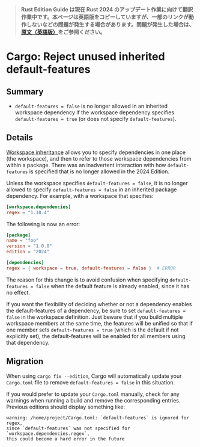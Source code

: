 > **Rust Edition Guide は現在 Rust 2024 のアップデート作業に向けて翻訳作業中です。本ページは英語版をコピーしていますが、一部のリンクが動作しないなどの問題が発生する場合があります。問題が発生した場合は、[原文（英語版）](https://doc.rust-lang.org/edition-guide/introduction.html)をご参照ください。**

# Cargo: Reject unused inherited default-features

## Summary

- `default-features = false` is no longer allowed in an inherited workspace dependency if the workspace dependency specifies `default-features = true` (or does not specify `default-features`).

## Details

[Workspace inheritance] allows you to specify dependencies in one place (the workspace), and then to refer to those workspace dependencies from within a package.
There was an inadvertent interaction with how `default-features` is specified that is no longer allowed in the 2024 Edition.

Unless the workspace specifies `default-features = false`, it is no longer allowed to specify `default-features = false` in an inherited package dependency.
For example, with a workspace that specifies:

```toml
[workspace.dependencies]
regex = "1.10.4"
```

The following is now an error:

```toml
[package]
name = "foo"
version = "1.0.0"
edition = "2024"

[dependencies]
regex = { workspace = true, default-features = false }  # ERROR
```

The reason for this change is to avoid confusion when specifying `default-features = false` when the default feature is already enabled, since it has no effect.

If you want the flexibility of deciding whether or not a dependency enables the default-features of a dependency, be sure to set `default-features = false` in the workspace definition.
Just beware that if you build multiple workspace members at the same time, the features will be unified so that if one member sets `default-features = true` (which is the default if not explicitly set), the default-features will be enabled for all members using that dependency.

## Migration

When using `cargo fix --edition`, Cargo will automatically update your `Cargo.toml` file to remove `default-features = false` in this situation.

If you would prefer to update your `Cargo.toml` manually, check for any warnings when running a build and remove the corresponding entries.
Previous editions should display something like:

```text
warning: /home/project/Cargo.toml: `default-features` is ignored for regex,
since `default-features` was not specified for `workspace.dependencies.regex`,
this could become a hard error in the future
```

[workspace inheritance]: ../../cargo/reference/specifying-dependencies.html#inheriting-a-dependency-from-a-workspace
